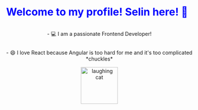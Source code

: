 <h1 style="color:blue;">Welcome to my profile! Selin here! 👋</h1>

<center>
  <div style="display: flex; flex-direction: column; align-items: center;">
    <p>- 💻 I am a passionate Frontend Developer!</p>
    <p>- 😄 I love React because Angular is too hard for me and it's too complicated *chuckles*</p>
      <center>
  <img src="https://media.tenor.com/eEImeJOo-58AAAAM/cat-laughing-meme.gif" alt="laughing cat" style="width: 100px; display: block; margin-left: auto; margin-right: auto;" />
</center>
    </div>
</center>



<!--
**Riddox/Riddox** is a ✨ _special_ ✨ repository because its `README.md` (this file) appears on your GitHub profile.

Here are some ideas to get you started:

- 🔭 I’m currently working on ...
- 🌱 I’m currently learning ...
- 👯 I’m looking to collaborate on ...
- 🤔 I’m looking for help with ...
- 💬 Ask me about ...
- 📫 How to reach me: ...
- 😄 Pronouns: ...
- ⚡ Fun fact: ...
-->
